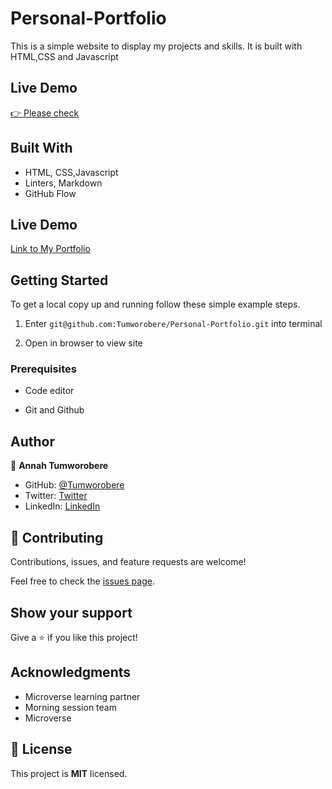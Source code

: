 # Personal-Portfolio
This is a simple website to display my projects and skills. It is built with HTML,CSS and Javascript
## Live Demo
[👉 Please check](https://personal-portfolio-three-tau.vercel.app/)
## Built With

- HTML, CSS,Javascript
- Linters, Markdown
- GitHub Flow 
## Live Demo
[Link to My Portfolio](https://github.com/Tumworobere/Personal-Portfolio.git)
## Getting Started

To get a local copy up and running follow these simple example steps.

1) Enter `git@github.com:Tumworobere/Personal-Portfolio.git` into terminal

2) Open in browser to view site
### Prerequisites

- Code editor

- Git and Github
## Author

👤 **Annah Tumworobere**

- GitHub: [@Tumworobere](https://github.com/Tumworobere)
- Twitter: [Twitter](https://twitter.com/Tannah2090)
- LinkedIn: [LinkedIn](www.linkedin.com/in/annah-tumworobere-)


## 🤝 Contributing

Contributions, issues, and feature requests are welcome!

Feel free to check the [issues page](../../issues/).
## Show your support

Give a ⭐ if you like this project!
## Acknowledgments

   - Microverse learning partner
   - Morning session team
   - Microverse
## 📝 License

This project is **MIT** licensed.


